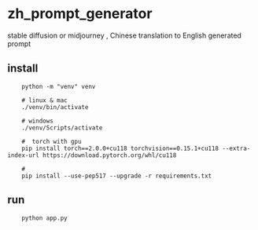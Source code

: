 # zh_prompt_generator
stable diffusion or midjourney , Chinese translation to English generated prompt

## install
```
    python -m "venv" venv
    
    # linux & mac
    ./venv/bin/activate

    # windows
    ./venv/Scripts/activate
    
    #  torch with gpu    
    pip install torch==2.0.0+cu118 torchvision==0.15.1+cu118 --extra-index-url https://download.pytorch.org/whl/cu118
    
    # 
    pip install --use-pep517 --upgrade -r requirements.txt
```

## run
```
    python app.py
```

